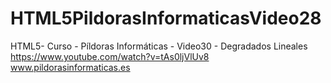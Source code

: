 # HTML5PildorasInformaticasVideo28
HTML5- Curso - Píldoras Informáticas - Video30 - Degradados Lineales
<br/>
https://www.youtube.com/watch?v=tAs0ljVlUv8
<br/>
www.pildorasinformaticas.es
